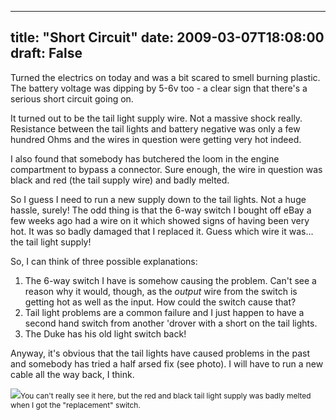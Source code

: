 
---
title: "Short Circuit"
date: 2009-03-07T18:08:00
draft: False
---

Turned the electrics on today and was a bit scared to smell burning plastic.  The battery voltage was dipping by 5-6v too - a clear sign that there's a serious short circuit going on.

It turned out to be the tail light supply wire.  Not a massive shock really.  Resistance between the tail lights and battery negative was only a few hundred Ohms and the wires in question were getting very hot indeed.

I also found that somebody has butchered the loom in the engine compartment to bypass a connector.  Sure enough, the wire in question was black and red (the tail supply wire) and badly melted.

So I guess I need to run a new supply down to the tail lights.  Not a huge hassle, surely!  The odd thing is that the 6-way switch I bought off eBay a few weeks ago had a wire on it which showed signs of having been very hot.  It was so badly damaged that I replaced it.  Guess which wire it was... the tail light supply!

So, I can think of three possible explanations:

1)  The 6-way switch I have is somehow causing the problem.  Can't see a reason why it would, though, as the <span style="font-style: italic;">output</span> wire from the switch is getting hot as well as the input.  How could the switch cause that?
2)  Tail light problems are a common failure and I just happen to have a second hand switch from another 'drover with a short on the tail lights.
3)  The Duke has his old light switch back!

Anyway, it's obvious that the tail lights have caused problems in the past and somebody has tried a half arsed fix (see photo).  I will have to run a new cable all the way back, I think.

<a href="http://danandtheduke.co.uk/uploaded_images/IMG_6700-705646.JPG"><img src="http://danandtheduke.co.uk/uploaded_images/IMG_6700-705635.JPG"/></a><span style="font-size:85%;">You can't really see it here, but the red and black tail light supply was badly melted when I got the "replacement" switch.
</span>
